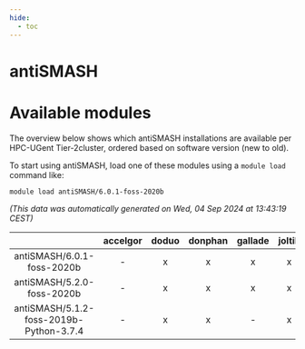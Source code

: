 ```yaml
---
hide:
  - toc
---
```


antiSMASH
=========

# Available modules


The overview below shows which antiSMASH installations are available per HPC-UGent Tier-2cluster, ordered based on software version (new to old).

To start using antiSMASH, load one of these modules using a `module load` command like:

```shell
module load antiSMASH/6.0.1-foss-2020b
```

*(This data was automatically generated on Wed, 04 Sep 2024 at 13:43:19 CEST)*  

| |accelgor|doduo|donphan|gallade|joltik|shinx|skitty|
| :---: | :---: | :---: | :---: | :---: | :---: | :---: | :---: |
|antiSMASH/6.0.1-foss-2020b|-|x|x|x|x|-|x|
|antiSMASH/5.2.0-foss-2020b|-|x|x|x|x|-|x|
|antiSMASH/5.1.2-foss-2019b-Python-3.7.4|-|x|x|-|x|-|x|
